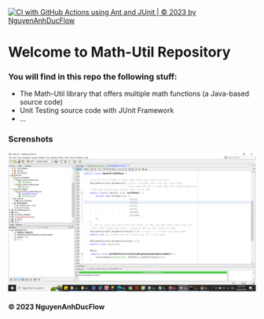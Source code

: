 [![CI with GitHub Actions using Ant and JUnit | © 2023 by NguyenAnhDucFlow](https://github.com/NguyenAnhDucFlow/math-util/actions/workflows/ci-junit.yml/badge.svg)](https://github.com/NguyenAnhDucFlow/math-util/actions/workflows/ci-junit.yml)

# Welcome to Math-Util Repository
### You will find in this repo the following stuff:
* The Math-Util library that offers multiple math functions (a
Java-based source code)
* Unit Testing source code with JUnit Framework
* ...

### Screnshots
![DDT & TDD with JUnit](https://github.com/NguyenAnhDucFlow/math-util/blob/main/images/DDT%20with%20Junit.png)
#### © 2023 NguyenAnhDucFlow